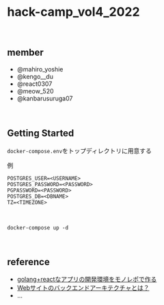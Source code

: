 # hack-camp_vol4_2022


<br>

## member
- @mahiro_yoshie
- @kengo__du
- @react0307
- @meow_520
- @kanbarusuruga07


<br>

## Getting Started

```docker-compose.env```をトップディレクトリに用意する

例
```
POSTGRES_USER=<USERNAME>
POSTGRES_PASSWORD=<PASSWORD>
PGPASSWORD=<PASSWORD>
POSTGRES_DB=<DBNAME>
TZ=<TIMEZONE>
```

<br>

```
docker-compose up -d
```

<br>


## reference
- [golang+reactなアプリの開発環境をモノレポで作る](https://zenn.dev/karabiner/articles/golang_react_monorepo)
- [Webサイトのバックエンドアーキテクチャとは？](https://jp.indeed.com/career-advice/career-development/what-is-backend-web-architecture)
- ...
